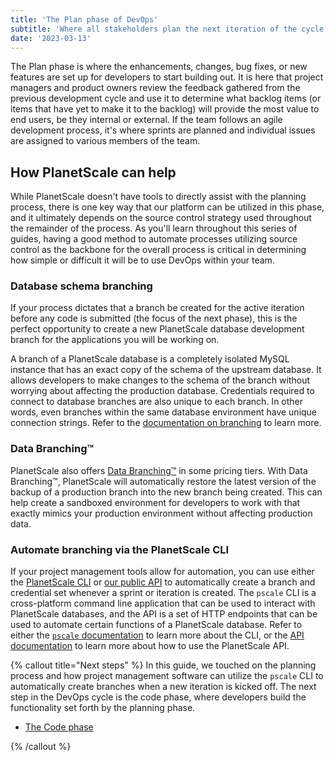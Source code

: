```yaml
---
title: 'The Plan phase of DevOps'
subtitle: 'Where all stakeholders plan the next iteration of the cycle.'
date: '2023-03-13'
---
```


The Plan phase is where the enhancements, changes, bug fixes, or new features are set up for developers to start building out. It is here that project managers and product owners review the feedback gathered from the previous development cycle and use it to determine what backlog items (or items that have yet to make it to the backlog) will provide the most value to end users, be they internal or external. If the team follows an agile development process, it's where sprints are planned and individual issues are assigned to various members of the team.

## How PlanetScale can help

While PlanetScale doesn't have tools to directly assist with the planning process, there is one key way that our platform can be utilized in this phase, and it ultimately depends on the source control strategy used throughout the remainder of the process. As you'll learn throughout this series of guides, having a good method to automate processes utilizing source control as the backbone for the overall process is critical in determining how simple or difficult it will be to use DevOps within your team.

### Database schema branching

If your process dictates that a branch be created for the active iteration before any code is submitted (the focus of the next phase), this is the perfect opportunity to create a new PlanetScale database development branch for the applications you will be working on.

A branch of a PlanetScale database is a completely isolated MySQL instance that has an exact copy of the schema of the upstream database. It allows developers to make changes to the schema of the branch without worrying about affecting the production database. Credentials required to connect to database branches are also unique to each branch. In other words, even branches within the same database environment have unique connection strings. Refer to the [documentation on branching](/docs/concepts/branching) to learn more.

### Data Branching™

PlanetScale also offers [Data Branching™](/docs/concepts/data-branching) in some pricing tiers. With Data Branching™, PlanetScale will automatically restore the latest version of the backup of a production branch into the new branch being created. This can help create a sandboxed environment for developers to work with that exactly mimics your production environment without affecting production data.

### Automate branching via the PlanetScale CLI

If your project management tools allow for automation, you can use either the [PlanetScale CLI](/docs/reference/planetscale-cli) or [our public API](https://api-docs.planetscale.com/reference/getting-started-with-planetscale-api) to automatically create a branch and credential set whenever a sprint or iteration is created. The `pscale` CLI is a cross-platform command line application that can be used to interact with PlanetScale databases, and the API is a set of HTTP endpoints that can be used to automate certain functions of a PlanetScale database. Refer to either the [`pscale` documentation](/docs/concepts/planetscale-environment-setup) to learn more about the CLI, or the [API documentation](https://api-docs.planetscale.com/reference/getting-started-with-planetscale-api) to learn more about how to use the PlanetScale API.

{% callout title="Next steps" %}
In this guide, we touched on the planning process and how project management software can utilize the `pscale` CLI to automatically create branches when a new iteration is kicked off. The next step in the DevOps cycle is the code phase, where developers build the functionality set forth by the planning phase.

- [The Code phase](/docs/devops/the-code-phase-of-devops)

{% /callout %}
